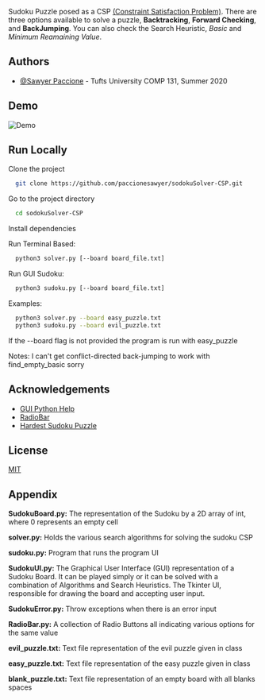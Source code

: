 
Sudoku Puzzle posed as a CSP [(Constraint Satisfaction Problem)](https://en.wikipedia.org/wiki/Constraint_satisfaction_problem). There are three options available to solve a puzzle, **Backtracking**, **Forward Checking**, and **BackJumping**. You can also check the Search Heuristic, *Basic* and *Minimum Reamaining Value*.

## Authors

- [@Sawyer Paccione](https://github.com/paccionesawyer) -  Tufts University COMP 131, Summer 2020

## Demo 

![Demo](https://raw.githubusercontent.com/paccionesawyer/sudokuSolver-CSP/main/sudoku-solver-demo.gif)

## Run Locally

Clone the project

```bash
  git clone https://github.com/paccionesawyer/sodokuSolver-CSP.git
```

Go to the project directory

```bash
  cd sodokuSolver-CSP
```

Install dependencies

Run Terminal Based:

```bash
  python3 solver.py [--board board_file.txt]
```

Run GUI Sudoku:

```bash
  python3 sudoku.py [--board board_file.txt]
```

Examples:

```bash
  python3 solver.py --board easy_puzzle.txt
  python3 sudoku.py --board evil_puzzle.txt
```

If the --board flag is not provided the program is run with easy_puzzle

Notes:  I can't get conflict-directed back-jumping to work with find_empty_basic sorry

## Acknowledgements

- [GUI Python Help](http://newcoder.io/gui.)
- [RadioBar](https://www.python-course.eu/tkinter_radiobuttons.php)
- [Hardest Sudoku Puzzle](https://www.conceptispuzzles.com/index.aspx?uri=info/article/424#:~:text=In)

## License

[MIT](https://choosealicense.com/licenses/mit/)
  
## Appendix

**SudokuBoard.py:** The representation of the Sudoku by a 2D array of int, where 0 represents an empty cell

**solver.py:** Holds the various search algorithms for solving the sudoku CSP

**sudoku.py:** Program that runs the program UI

**SudokuUI.py:** The Graphical User Interface (GUI) representation of a Sudoku Board. It can be played simply or it can be solved with a combination of Algorithms and Search Heuristics. The Tkinter UI, responsible for drawing the board and accepting user input.

**SudokuError.py:** Throw exceptions when there is an error input

**RadioBar.py:** A collection of Radio Buttons all indicating various options for the same value

**evil_puzzle.txt:** Text file representation of the evil puzzle given in class

**easy_puzzle.txt:** Text file representation of the easy puzzle given in class

**blank_puzzle.txt:** Text file representation of an empty board with all blanks spaces
